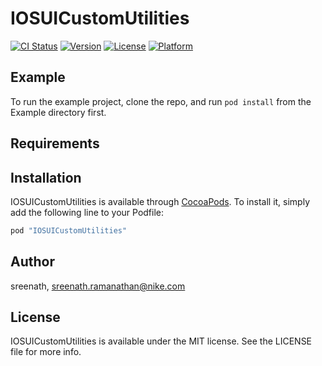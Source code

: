 # IOSUICustomUtilities

[![CI Status](http://img.shields.io/travis/sreenath/IOSUICustomUtilities.svg?style=flat)](https://travis-ci.org/sreenath/IOSUICustomUtilities)
[![Version](https://img.shields.io/cocoapods/v/IOSUICustomUtilities.svg?style=flat)](http://cocoapods.org/pods/IOSUICustomUtilities)
[![License](https://img.shields.io/cocoapods/l/IOSUICustomUtilities.svg?style=flat)](http://cocoapods.org/pods/IOSUICustomUtilities)
[![Platform](https://img.shields.io/cocoapods/p/IOSUICustomUtilities.svg?style=flat)](http://cocoapods.org/pods/IOSUICustomUtilities)

## Example

To run the example project, clone the repo, and run `pod install` from the Example directory first.

## Requirements

## Installation

IOSUICustomUtilities is available through [CocoaPods](http://cocoapods.org). To install
it, simply add the following line to your Podfile:

```ruby
pod "IOSUICustomUtilities"
```

## Author

sreenath, sreenath.ramanathan@nike.com

## License

IOSUICustomUtilities is available under the MIT license. See the LICENSE file for more info.
